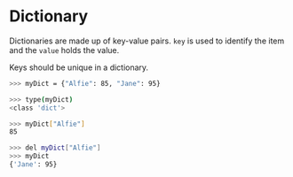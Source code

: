 # Dictionary
Dictionaries are made up of key-value pairs. ```key``` is used to identify the item and the ```value``` holds the value.

Keys should be unique in a dictionary.

```bash
>>> myDict = {"Alfie": 85, "Jane": 95}

>>> type(myDict)
<class 'dict'>

>>> myDict["Alfie"]
85

>>> del myDict["Alfie"]
>>> myDict
{'Jane': 95}
```